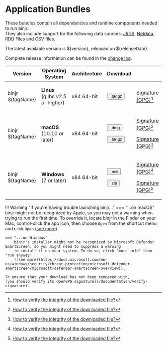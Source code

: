 # Application Bundles

These bundles contain all dependencies and runtime components needed to run binjr.   
They also include support for the following data sources: 
[JRDS](https://github.com/fbacchella/jrds), [Netdata](https://www.netdata.cloud), RDD Files and CSV files.

The latest available version is ${version}, released on ${releaseDate}.  

Complete release information can be found in the [change log](CHANGELOG.md). 

<style>
  .md-typeset button {
    cursor: pointer;
    transition: opacity 250ms;
  }
  .md-typeset button:hover {
    opacity: 0.75;
  }
  .md-typeset button  {
    border-style: solid;
    border-width: 5px;   
    border-radius: 5px;
    padding: 0px 5px 0px 5px;

    border-color: var(--md-accent-fg-color); 
    display: block;
    color: var(--md-accent-bg-color);
    background-color: var(--md-accent-fg-color);
  }
</style>



|Version     | Operating System       |  Architecture        |  Download  | |
|----------|----------|----------|------|----|
| <p>binjr ${tagName}</p> | <p>**Linux** (glibc v2.5 or higher)</p>| <p>x84 64-bit</p> | <p>[<button ><img alt="" src="../../assets/images/download.svg"> .tar.gz</button>](https://github.com/binjr/binjr/releases/download/${tagName}/binjr-${version}_linux-amd64.tar.gz)</p> | <p>[Signature (GPG)](https://github.com/binjr/binjr/releases/download/${tagName}/binjr-${version}_linux-amd64.tar.gz.asc)[^1]</p>  |
| <p>binjr ${tagName}</p> | <p>**macOS** (10.10 or later)</p>| <p>x84 64-bit</p> |  <p>[<button ><img alt="" src="../../assets/images/download.svg"> .dmg</button>](https://github.com/binjr/binjr/releases/download/${tagName}/binjr-${version}_mac-x86_64.dmg)</p> <p>[<button ><img alt="" src="../../assets/images/download.svg"> .tar.gz</button>](https://github.com/binjr/binjr/releases/download/${tagName}/binjr-${version}_mac-x86_64.tar.gz)</p> | <p>[Signature (GPG)](https://github.com/binjr/binjr/releases/download/${tagName}/binjr-${version}_mac-x86_64.dmg.asc)[^1]</p> <p>[Signature (GPG)](https://github.com/binjr/binjr/releases/download/${tagName}/binjr-${version}_mac-x86_64.tar.gz.asc)[^1]</p> |
| <p>binjr ${tagName}</p> | <p>**Windows** (7 or later)</p>| <p>x84 64-bit</p> | <p>[<button><img alt="" src="../../assets/images/download.svg"> .msi</button>](https://github.com/binjr/binjr/releases/download/${tagName}/binjr-${version}_windows-amd64.msi)</p> <p>[<button><img alt="" src="../../assets/images/download.svg"> .zip</button>](https://github.com/binjr/binjr/releases/download/${tagName}/binjr-${version}_windows-amd64.zip)</p>  | <p>[Signature (GPG)](https://github.com/binjr/binjr/releases/download/${tagName}/binjr-${version}_windows-amd64.msi.asc)[^1]</p> <p>[Signature (GPG)](https://github.com/binjr/binjr/releases/download/${tagName}/binjr-${version}_windows-amd64.zip.asc)[^1]</p> |

[^1]: [How to verify the integrity of the downloaded file?](/documentation/verify-signature/)

!!! Warning "If you're having trouble launching binjr..."
    === "...on macOS"
        binjr might not be recognized by Apple, so you may get a warning when trying to run the first time.
        To override it, locate binjr in the Finder on your Mac, control-click the app icon, then choose `Open` from the
        shortcut menu and click `Open` ([see more](https://support.apple.com/guide/mac-help/mh40616/mac)).

    === "...on Windows"
        binjr's installer might not be recognized by Microsoft Defender SmartScreen, so you might need to suppress a warning
        to install it on your system. To do so, click "more info" then "run anyway"
        ([see more](https://docs.microsoft.com/en-us/windows/security/threat-protection/microsoft-defender-smartscreen/microsoft-defender-smartscreen-overview)).
        
    To ensure that your download has not been tempered with,
    [you should verify its OpenGPG signature](/documentation/verify-signature).
           
